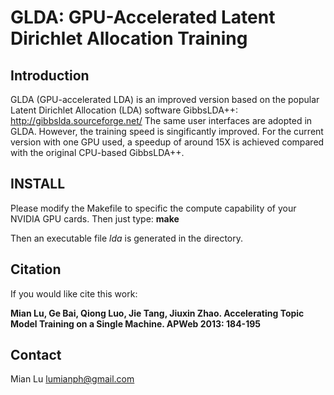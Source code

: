 # GLDA: GPU-Accelerated Latent Dirichlet Allocation Training

## Introduction
GLDA (GPU-accelerated LDA) is an improved version based on the popular Latent Dirichlet Allocation (LDA) software GibbsLDA++: http://gibbslda.sourceforge.net/ The same user interfaces are adopted in GLDA. However, the training speed is singificantly improved. For the current version with one GPU used, a speedup of around 15X is achieved compared with the original CPU-based GibbsLDA++.

## INSTALL
Please modify the Makefile to specific the compute capability of your NVIDIA GPU cards. Then just type: **make**

Then an executable file *lda* is generated in the directory.

## Citation
If you would like cite this work:

**Mian Lu, Ge Bai, Qiong Luo, Jie Tang, Jiuxin Zhao. Accelerating Topic Model Training on a Single Machine. APWeb 2013: 184-195**

## Contact
Mian Lu
lumianph@gmail.com